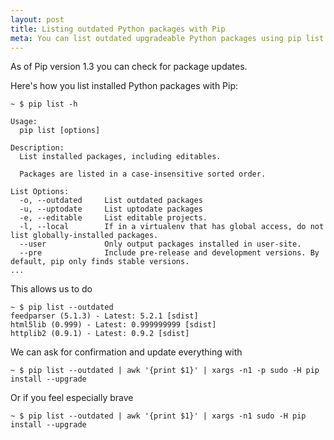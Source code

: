 ```yaml
---
layout: post
title: Listing outdated Python packages with Pip
meta: You can list outdated upgradeable Python packages using pip list --outdated
---
```


As of Pip version 1.3 you can check for package updates.

Here's how you list installed Python packages with Pip:

```
~ $ pip list -h

Usage:
  pip list [options]

Description:
  List installed packages, including editables.

  Packages are listed in a case-insensitive sorted order.

List Options:
  -o, --outdated     List outdated packages
  -u, --uptodate     List uptodate packages
  -e, --editable     List editable projects.
  -l, --local        If in a virtualenv that has global access, do not list globally-installed packages.
  --user             Only output packages installed in user-site.
  --pre              Include pre-release and development versions. By default, pip only finds stable versions.
...
```

This allows us to do

```
~ $ pip list --outdated
feedparser (5.1.3) - Latest: 5.2.1 [sdist]
html5lib (0.999) - Latest: 0.999999999 [sdist]
httplib2 (0.9.1) - Latest: 0.9.2 [sdist]
```

We can ask for confirmation and update everything with

```
~ $ pip list --outdated | awk '{print $1}' | xargs -n1 -p sudo -H pip install --upgrade
```

Or if you feel especially brave

```
~ $ pip list --outdated | awk '{print $1}' | xargs -n1 sudo -H pip install --upgrade
```
